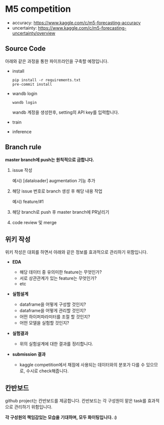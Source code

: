 # M5 competition
- accuracy: https://www.kaggle.com/c/m5-forecasting-accuracy
- uncertainty: https://www.kaggle.com/c/m5-forecasting-uncertainty/overview



## Source Code

아래와 같은 과정을 통한 파이프라인을 구축할 예정입니다.

- install

  ```
  pip install -r requirements.txt
  pre-commit install
  ```

- wandb login

  ```
  wandb login
  ```

  wandb 계정을 생성한후, setting의 API key를 입력합니다.

- train

- inference


## Branch rule

**master branch에 push는 원칙적으로 금합니다.**



1. issue 작성

   예시) [dataloader] augmentation 기능 추가

2. 해당 issue 번호로 branch 생성 후 해당 내용 작업

   예시) feature/#1

3. 해당 branch로 push 후 master branch에 PR날리기

4. code review 및 merge



## 위키 작성

위키 작성은 대회를 하면서 아래와 같은 정보를 효과적으로 관리하기 위함입니다.



- **EDA**

  - 해당 데이터 중 유의미한 feature는 무엇인가?
  - 서로 상관관계가 있는 feature는 무엇인가?
  - etc

- **실험설계**

  - dataframe을 어떻게 구성할 것인지?
  - dataframe을 어떻게 관리할 것인지?
  - 어떤 하이퍼파라미터를 조절 할 것인지?
  - 어떤 모델을 실험할 것인지?

- **실험결과**

  - 위의 실험설계에 대한 결과를 정리합니다.

- **submission 결과**

  - kaggle competition에서 채점에 사용되는 데이터와의 분포가 다를 수 있으므로, 수시로 check해줍니다.







## 칸반보드

github project는 칸반보드를 제공합니다.  칸반보드는 각 구성원이 맡은 task를 효과적으로 관리하기 위함입니다.





**각 구성원의 책임감있는 모습을 기대하며, 모두 화이팅입니다. :)**

